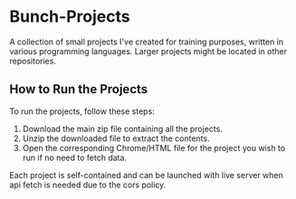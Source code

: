 # Bunch-Projects

A collection of small projects I've created for training purposes, written in various programming languages. Larger projects might be located in other repositories.

## How to Run the Projects

To run the projects, follow these steps:

1. Download the main zip file containing all the projects.
2. Unzip the downloaded file to extract the contents.
3. Open the corresponding Chrome/HTML file for the project you wish to run if no need to fetch data.

Each project is self-contained and can be launched with live server when api fetch is needed due to the cors policy.
